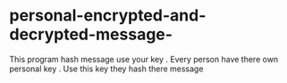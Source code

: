 # personal-encrypted-and-decrypted-message-
This program hash message use your key . Every person have there own personal key . Use this key they hash there message 
